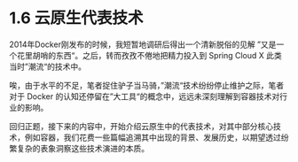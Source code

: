 # 1.6 云原生代表技术

2014年Docker刚发布的时候，我短暂地调研后得出一个清新脱俗的见解 ”又是一个花里胡哨的东西“。之后，转而孜孜不倦地把精力投入到 Spring Cloud X 此类当时”潮流“的技术中。

唉，由于水平的不足，笔者捉住驴子当马骑，”潮流“技术纷纷停止维护之际，笔者对于 Docker 的认知还停留在”大工具“的概念中，远远未深刻理解到容器技术对行业的影响。

回归正题，接下来的内容中，开始介绍云原生中的代表技术，对其中部分核心技术，例如容器，我们花费一些篇幅追溯其中出现的背景、发展历史，以期望透过纷繁复杂的表象洞察这些技术演进的本质。
